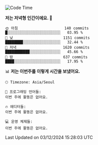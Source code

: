   <!--START_SECTION:waka-->
![Code Time](http://img.shields.io/badge/Code%20Time-443%20hrs%208%20mins-blue)

**저는 저녁형 인간이에요. 🦉** 

```text
🌞 아침                     140 commits         █░░░░░░░░░░░░░░░░░░░░░░░░   03.95 % 
🌆 낮　                     1151 commits        ████████░░░░░░░░░░░░░░░░░   32.44 % 
🌃 저녁                     1620 commits        ███████████░░░░░░░░░░░░░░   45.66 % 
🌙 밤　                     637 commits         ████░░░░░░░░░░░░░░░░░░░░░   17.95 % 
```


📊 **저는 이번주를 이렇게 시간을 보냈어요.** 

```text
🕑︎ Timezone: Asia/Seoul

💬 프로그래밍 언어들: 
이번 주에 활동은 없어요.

🔥 에디터들: 
이번 주에 활동은 없어요.

💻 운영 체제들: 
이번 주에 활동은 없어요.
```


 Last Updated on 03/12/2024 15:28:03 UTC
<!--END_SECTION:waka-->
